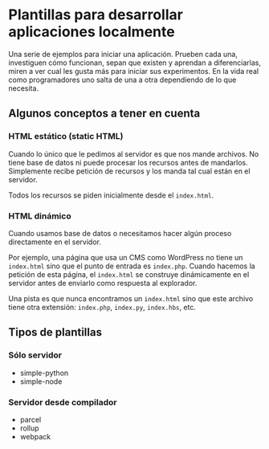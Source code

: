# Plantillas para desarrollar aplicaciones localmente

Una serie de ejemplos para iniciar una aplicación. Prueben cada una, investiguen cómo funcionan, sepan que existen y aprendan a diferenciarlas, miren a ver cual les gusta más para iniciar sus experimentos. En la vida real como programadores uno salta de una a otra dependiendo de lo que necesita.

## Algunos conceptos a tener en cuenta

### HTML estático (static HTML)

Cuando lo único que le pedimos al servidor es que nos mande archivos. No tiene base de datos ni puede procesar los recursos antes de mandarlos. Simplemente recibe petición de recursos y los manda tal cual están en el servidor.

Todos los recursos se piden inicialmente desde el `index.html`.

### HTML dinámico

Cuando usamos base de datos o necesitamos hacer algún proceso directamente en el servidor.

Por ejemplo, una página que usa un CMS como WordPress no tiene un `index.html` sino que el punto de entrada es `index.php`. Cuando hacemos la petición de esta página, el `index.html` se construye dinámicamente en el servidor antes de enviarlo como respuesta al explorador.

Una pista es que nunca encontramos un `index.html` sino que este archivo tiene otra extensión: `index.php`, `index.py`, `index.hbs`, etc.

## Tipos de plantillas

### Sólo servidor

- simple-python
- simple-node

### Servidor desde compilador

- parcel
- rollup
- webpack